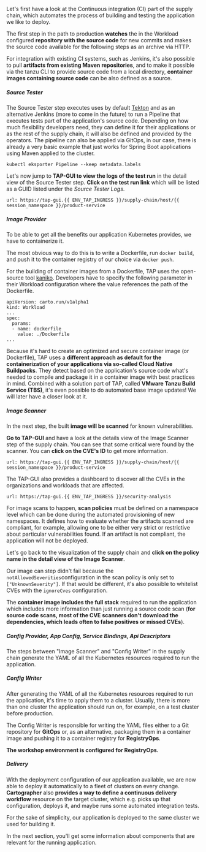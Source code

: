 Let's first have a look at the Continuous integration (CI) part of the supply chain, which automates the process of building and testing the application we like to deploy.

The first step in the path to production **watches** the in the Workload configured **repository with the source code** for new commits and makes the source code available for the following steps as an archive via HTTP. 

For integration with existing CI systems, such as Jenkins, it's also possible to pull **artifacts from existing Maven repositories**, and to make it possible via the tanzu CLI to provide source code from a local directory, **container images containing source code** can be also defined as a source.

##### Source Tester
 
The Source Tester step executes uses by default [Tekton](https://tekton.dev) and as an alternative Jenkins (more to come in the future) to run a Pipeline that executes tests part of the application's source code. 
Depending on how much flexibility developers need, they can define it for their applications or as the rest of the supply chain, it will also be defined and provided by the operators. The pipeline can also be applied via GitOps, in our case, there is already a very basic example that just works for Spring Boot applications using Maven applied to the cluster.
```execute
kubectl eksporter Pipeline --keep metadata.labels
```
Let's now jump to **TAP-GUI to view the logs of the test run** in the detail view of the Source Tester step.  **Click on the test run link** which will be listed 
as a GUID listed under the *Source Tester Logs*. 

```dashboard:open-url
url: https://tap-gui.{{ ENV_TAP_INGRESS }}/supply-chain/host/{{ session_namespace }}/product-service
```

##### Image Provider

To be able to get all the benefits our application Kubernetes provides, we have to containerize it.

The most obvious way to do this is to write a Dockerfile, run `docker build`, and push it to the container registry of our choice via `docker push`.

For the building of container images from a Dockerfile, TAP uses the open-source tool [kaniko](https://github.com/GoogleContainerTools/kaniko).
Developers have to specify the following parameter in their Workload configuration where the value references the path of the Dockerfile. 
```
apiVersion: carto.run/v1alpha1
kind: Workload
...
spec:
  params:
  - name: dockerfile
    value: ./Dockerfile
...
```

Because it's hard to create an optimized and secure container image (or Dockerfile), TAP uses a **different approach as default for the containerization of your applications via so-called Cloud Native Buildpacks**. They detect based on the application's source code what's needed to compile and package it in a container image with best practices in mind. Combined with a solution part of TAP, called **VMware Tanzu Build Service (TBS)**, it's even possible to do automated base image updates!
We will later have a closer look at it.

##### Image Scanner

In the next step, the built **image will be scanned** for known vulnerabilities.

**Go to TAP-GUI** and have a look at the details view of the Image Scanner step of the supply chain. You can see that some critical were found by the scanner. 
You can **click on the CVE's ID** to get more information.

```dashboard:open-url
url: https://tap-gui.{{ ENV_TAP_INGRESS }}/supply-chain/host/{{ session_namespace }}/product-service
```

The TAP-GUI also provides a dashboard to discover all the CVEs in the organizations and workloads that are affected.
```dashboard:open-url
url: https://tap-gui.{{ ENV_TAP_INGRESS }}/security-analysis
```

For image scans to happen, **scan policies** must be defined on a namespace level which can be done during the automated provisioning of new namespaces. It defines how to evaluate whether the artifacts scanned are compliant, for example, allowing one to be either very strict or restrictive about particular vulnerabilities found. 
If an artifact is not compliant, the application will not be deployed.

Let's go back to the visualization of the supply chain and **click on the policy name in the detail view of the Image Scanner**.

Our image can step didn't fail because the `notAllowedSeverities`configuration in the scan policy is only set to `["UnknownSeverity"]`. If that would be different, it's also possible to whitelist CVEs with the `ignoreCves` configuration.

The **container image includes the full stack** required to run the application which includes more information than just running a source code scan (**for source code scans, most of the CVE scanners don't download the dependencies, which leads often to false positives or missed CVEs**).


##### Config Provider, App Config, Service Bindings, Api Descriptors 

The steps between "Image Scanner" and "Config Writer" in the supply chain generate the YAML of all the Kubernetes resources required to run the application.

##### Config Writer 
After generating the YAML of all the Kubernetes resources required to run the application, it's time to apply them to a cluster. Usually, there is more than one cluster the application should run on, for example, on a test cluster before production.

The Config Writer is responsible for writing the YAML files either to a Git repository for **GitOps** or, as an alternative, packaging them in a container image and pushing it to a container registry for **RegistryOps**.

**The workshop environment is configured for RegistryOps.**

##### Delivery
With the deployment configuration of our application available, we are now able to deploy it automatically to a fleet of clusters on every change. 
**Cartographer** also **provides a way to define a continuous delivery workflow** resource on the target cluster, which e.g. picks up that configuration, deploys it, and maybe runs some automated integration tests.

For the sake of simplicity, our application is deployed to the same cluster we used for building it. 

In the next section, you'll get some information about components that are relevant for the running application.